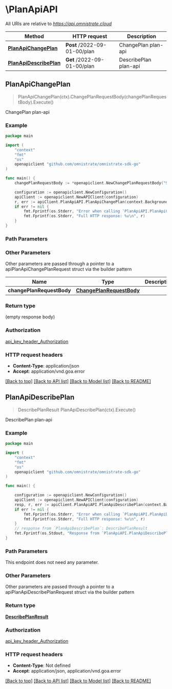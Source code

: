 # \PlanApiAPI

All URIs are relative to *https://api.omnistrate.cloud*

Method | HTTP request | Description
------------- | ------------- | -------------
[**PlanApiChangePlan**](PlanApiAPI.md#PlanApiChangePlan) | **Post** /2022-09-01-00/plan | ChangePlan plan-api
[**PlanApiDescribePlan**](PlanApiAPI.md#PlanApiDescribePlan) | **Get** /2022-09-01-00/plan | DescribePlan plan-api



## PlanApiChangePlan

> PlanApiChangePlan(ctx).ChangePlanRequestBody(changePlanRequestBody).Execute()

ChangePlan plan-api

### Example

```go
package main

import (
	"context"
	"fmt"
	"os"
	openapiclient "github.com/omnistrate/omnistrate-sdk-go"
)

func main() {
	changePlanRequestBody := *openapiclient.NewChangePlanRequestBody("STARTER") // ChangePlanRequestBody | 

	configuration := openapiclient.NewConfiguration()
	apiClient := openapiclient.NewAPIClient(configuration)
	r, err := apiClient.PlanApiAPI.PlanApiChangePlan(context.Background()).ChangePlanRequestBody(changePlanRequestBody).Execute()
	if err != nil {
		fmt.Fprintf(os.Stderr, "Error when calling `PlanApiAPI.PlanApiChangePlan``: %v\n", err)
		fmt.Fprintf(os.Stderr, "Full HTTP response: %v\n", r)
	}
}
```

### Path Parameters



### Other Parameters

Other parameters are passed through a pointer to a apiPlanApiChangePlanRequest struct via the builder pattern


Name | Type | Description  | Notes
------------- | ------------- | ------------- | -------------
 **changePlanRequestBody** | [**ChangePlanRequestBody**](ChangePlanRequestBody.md) |  | 

### Return type

 (empty response body)

### Authorization

[api_key_header_Authorization](../README.md#api_key_header_Authorization)

### HTTP request headers

- **Content-Type**: application/json
- **Accept**: application/vnd.goa.error

[[Back to top]](#) [[Back to API list]](../README.md#documentation-for-api-endpoints)
[[Back to Model list]](../README.md#documentation-for-models)
[[Back to README]](../README.md)


## PlanApiDescribePlan

> DescribePlanResult PlanApiDescribePlan(ctx).Execute()

DescribePlan plan-api

### Example

```go
package main

import (
	"context"
	"fmt"
	"os"
	openapiclient "github.com/omnistrate/omnistrate-sdk-go"
)

func main() {

	configuration := openapiclient.NewConfiguration()
	apiClient := openapiclient.NewAPIClient(configuration)
	resp, r, err := apiClient.PlanApiAPI.PlanApiDescribePlan(context.Background()).Execute()
	if err != nil {
		fmt.Fprintf(os.Stderr, "Error when calling `PlanApiAPI.PlanApiDescribePlan``: %v\n", err)
		fmt.Fprintf(os.Stderr, "Full HTTP response: %v\n", r)
	}
	// response from `PlanApiDescribePlan`: DescribePlanResult
	fmt.Fprintf(os.Stdout, "Response from `PlanApiAPI.PlanApiDescribePlan`: %v\n", resp)
}
```

### Path Parameters

This endpoint does not need any parameter.

### Other Parameters

Other parameters are passed through a pointer to a apiPlanApiDescribePlanRequest struct via the builder pattern


### Return type

[**DescribePlanResult**](DescribePlanResult.md)

### Authorization

[api_key_header_Authorization](../README.md#api_key_header_Authorization)

### HTTP request headers

- **Content-Type**: Not defined
- **Accept**: application/json, application/vnd.goa.error

[[Back to top]](#) [[Back to API list]](../README.md#documentation-for-api-endpoints)
[[Back to Model list]](../README.md#documentation-for-models)
[[Back to README]](../README.md)

